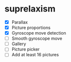 # suprelaxism

- [x] Parallax
- [x] Picture proportions
- [x] Gyroscope move detection
- [ ] Smooth gyroscope move
- [ ] Gallery
- [ ] Picture picker
- [ ] Add at least 16 pictures
